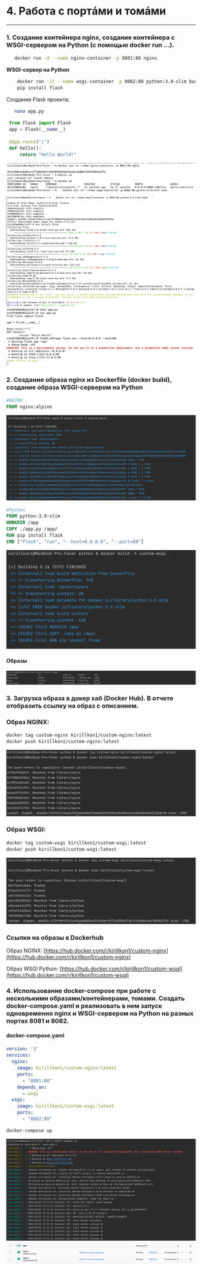 # 4. Работа с портáми и томáми

---

### 1. Создание контейнера nginx, создание контейнера с WSGI-сервером на Python (с помощью docker run ...).
   ```bash
      docker run -d --name nginx-container -p 8081:80 nginx
   ```
    
**WSGI-сервер на Python**
   ```bash
       docker run -it --name wsgi-container -p 8082:80 python:3.9-slim bash
       pip install flask
   ```
Создание Flask проекта:
   ```bash
      nano app.py
   ```

   ```python
    from flask import Flask
    app = Flask(__name__)
    
    @app.route("/")
    def hello():
        return "Hello World!"
   ```
![img_2.png](images/img_2.png)
![img_1.png](images/img_1.png)
![img.png](images/img.png)

### 2. Создание образа nginx из Dockerfile (docker build), создание образа WSGI-сервером на Python


```dockerfile
#NGINX
FROM nginx:alpine
```
![img_3.png](images/img_3.png)

```dockerfile
#Python
FROM python:3.9-slim
WORKDIR /app
COPY ./app.py /app/
RUN pip install flask
CMD ["flask", "run", "--host=0.0.0.0", "--port=80"]
```
![img_4.png](images/img_4.png)

#### Образы
![img_5.png](images/img_5.png)


### 3. Загрузка образа в докер хаб (Docker Hub). В отчете отобразить ссылку на образ с описанием.

### Образ NGINX:
```bash
docker tag custom-nginx kirillkon1/custom-nginx:latest
docker push kirillkon1/custom-nginx:latest
```
![img_6.png](images/img_6.png)
### Образ WSGI:
```bash
docker tag custom-wsgi kirillkon1/custom-wsgi:latest
docker push kirillkon1/custom-wsgi:latest
```
![img_7.png](images/img_7.png) 


### Ссылки на образы в Dockerhub
Образ NGINX: [https://hub.docker.com/r/kirillkon1/custom-nginx](https://hub.docker.com/r/kirillkon1/custom-nginx)

Образ WSGI Python: [https://hub.docker.com/r/kirillkon1/custom-wsgi](https://hub.docker.com/r/kirillkon1/custom-wsgi)

### 4. Использование docker-compose при работе с несколькими образами/контейнерами, томами. Создать docker-compose.yaml и реализовать в нем запуск одновременно nginx и WSGI-сервером на Python на разных портах 8081 и 8082.

#### docker-compose.yaml
```yaml
version: '3'
services:
  nginx:
    image: kirillkon1/custom-nginx:latest
    ports:
      - "8081:80"
    depends_on:
      - wsgi
  wsgi:
    image: kirillkon1/custom-wsgi:latest
    ports:
      - "8082:80"
```
```bash
docker-compose up
```

![img_9.png](images/img_9.png)
![img_8.png](images/img_8.png)